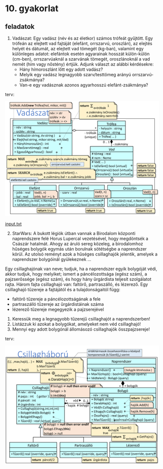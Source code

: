 # 10. gyakorlat

## feladatok

1. Vadászat: Egy vadász (név és az életkor) számos trófeát gyűjtött. Egy trófeán az elejtett vad fajtáját (elefánt, orrszarvú, oroszlán), az elejtés helyét és dátumát, az elejtett vad tömegét (kg-ban), valamint egy különleges adatot: elefántok esetén agyarainak hosszát  külön-külön (cm-ben), orrszarvúaknál a szarvának tömegét, oroszlánoknál a vad nemét (hím vagy nőstény) értjük. Adjunk választ az alábbi kérdésekre:
   - Hány hímoroszlánt lőtt egy adott vadász?
   - Melyik egy vadász legnagyobb szarv/testtömeg arányú orrszarvú-zsákmánya?
   - Van-e egy vadásznak azonos agyarhosszú elefánt-zsákmánya?


terv:

![image](./img/vadaszat.png)

[input.txt](./input/input.txt)

2. StarWars: A bukott légiók útban vannak a Birodalom központi naprendszere felé Horus Lupercal vezetésével, hogy megdöntsék a Császár hatalmát. Ahogy az áruló sereg közeleg, a birodalomhoz hűséges bolygók egymás után borulnak sötétségbe a naprendszer körül. Az utolsó reményt azok a hűséges csillaghajók jelentik, amelyek a naprendszer bolygóinál gyülekeznek … 
   
Egy csillaghajónak van neve; tudjuk, ha a naprendszer egyik bolygóját védi, akkor tudjuk, hogy melyiket; ismert a páncélozottsága (egész szám), a pajzserőssége (egész szám), és hogy hány űrgárdista teljesít szolgálatot rajta. 
Három fajta csillaghajó van: faltörő, partraszálló, és lézerező. Egy csillaghajó tűzereje a fajtájától és a tulajdonságaitól függ:
- faltörő tűzereje a páncélozottságának a fele 
- partraszálló tűzereje az űrgárdistáinak száma
- lézerező tűzereje megegyezik a pajzserejével

1. Keressük meg a legnagyobb tűzerejű csillaghajót a naprendszerben!
2. Listázzuk ki azokat a bolygókat, amelyeket nem véd csillaghajó!
3. Mennyi egy adott bolygónál állomásozó csillaghajók összpajzsereje!

terv: 

![image](./img/starwars.png)
